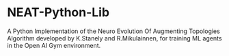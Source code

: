 # NEAT-Python-Lib
A Python Implementation of the Neuro Evolution Of Augmenting Topologies Algorithm developed by K.Stanely and R.Mikulainnen, for training ML agents in the Open AI Gym environment.

